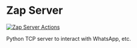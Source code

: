 # Zap Server
[![Zap Server Actions](https://github.com/marvinbraga/zap_server/actions/workflows/pythonapp.yml/badge.svg)](https://github.com/marvinbraga/zap_server/actions/workflows/pythonapp.yml)

Python TCP server to interact with WhatsApp, etc.
